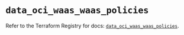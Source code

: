 # `data_oci_waas_waas_policies`

Refer to the Terraform Registry for docs: [`data_oci_waas_waas_policies`](https://registry.terraform.io/providers/oracle/oci/7.19.0/docs/data-sources/waas_waas_policies).
